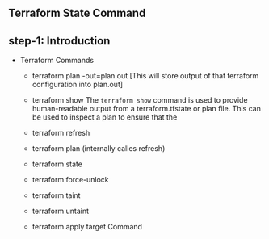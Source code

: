 ## Terraform State Command
## step-1: Introduction 
- Terraform Commands
  - terraform plan  -out=plan.out [This will store output of that terraform configuration into plan.out]

  - terraform show The `terraform show` command is used to provide human-readable output from a terraform.tfstate or plan file. This can be used to inspect a plan to ensure that the


  - terraform refresh 
  - terraform plan (internally calles refresh)
  - terraform state
  - terraform force-unlock
  - terraform taint
  - terraform untaint
  - terraform apply target Command
  